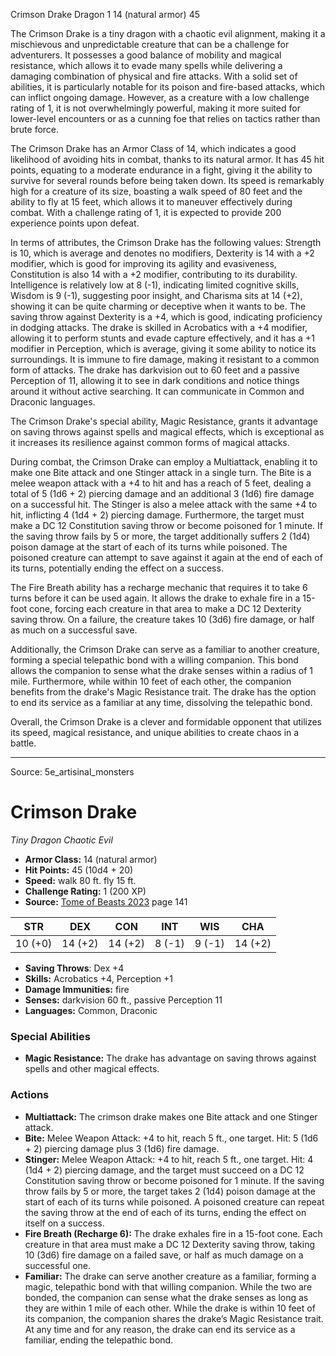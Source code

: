 <MonsterName/>Crimson Drake</MonsterName>
<CreatureType/>Dragon</CreatureType>
<CR/>1</CR>
<AC/>14 (natural armor)</AC>
<HP/>45</HP>
<summary>The Crimson Drake is a tiny dragon with a chaotic evil alignment, making it a mischievous and unpredictable creature that can be a challenge for adventurers. It possesses a good balance of mobility and magical resistance, which allows it to evade many spells while delivering a damaging combination of physical and fire attacks. With a solid set of abilities, it is particularly notable for its poison and fire-based attacks, which can inflict ongoing damage. However, as a creature with a low challenge rating of 1, it is not overwhelmingly powerful, making it more suited for lower-level encounters or as a cunning foe that relies on tactics rather than brute force.</summary>

<detail>

The Crimson Drake has an Armor Class of 14, which indicates a good likelihood of avoiding hits in combat, thanks to its natural armor. It has 45 hit points, equating to a moderate endurance in a fight, giving it the ability to survive for several rounds before being taken down. Its speed is remarkably high for a creature of its size, boasting a walk speed of 80 feet and the ability to fly at 15 feet, which allows it to maneuver effectively during combat. With a challenge rating of 1, it is expected to provide 200 experience points upon defeat.

In terms of attributes, the Crimson Drake has the following values: Strength is 10, which is average and denotes no modifiers, Dexterity is 14 with a +2 modifier, which is good for improving its agility and evasiveness, Constitution is also 14 with a +2 modifier, contributing to its durability. Intelligence is relatively low at 8 (-1), indicating limited cognitive skills, Wisdom is 9 (-1), suggesting poor insight, and Charisma sits at 14 (+2), showing it can be quite charming or deceptive when it wants to be. The saving throw against Dexterity is a +4, which is good, indicating proficiency in dodging attacks. The drake is skilled in Acrobatics with a +4 modifier, allowing it to perform stunts and evade capture effectively, and it has a +1 modifier in Perception, which is average, giving it some ability to notice its surroundings. It is immune to fire damage, making it resistant to a common form of attacks. The drake has darkvision out to 60 feet and a passive Perception of 11, allowing it to see in dark conditions and notice things around it without active searching. It can communicate in Common and Draconic languages.

The Crimson Drake's special ability, Magic Resistance, grants it advantage on saving throws against spells and magical effects, which is exceptional as it increases its resilience against common forms of magical attacks.

During combat, the Crimson Drake can employ a Multiattack, enabling it to make one Bite attack and one Stinger attack in a single turn. The Bite is a melee weapon attack with a +4 to hit and has a reach of 5 feet, dealing a total of 5 (1d6 + 2) piercing damage and an additional 3 (1d6) fire damage on a successful hit. The Stinger is also a melee attack with the same +4 to hit, inflicting 4 (1d4 + 2) piercing damage. Furthermore, the target must make a DC 12 Constitution saving throw or become poisoned for 1 minute. If the saving throw fails by 5 or more, the target additionally suffers 2 (1d4) poison damage at the start of each of its turns while poisoned. The poisoned creature can attempt to save against it again at the end of each of its turns, potentially ending the effect on a success.

The Fire Breath ability has a recharge mechanic that requires it to take 6 turns before it can be used again. It allows the drake to exhale fire in a 15-foot cone, forcing each creature in that area to make a DC 12 Dexterity saving throw. On a failure, the creature takes 10 (3d6) fire damage, or half as much on a successful save.

Additionally, the Crimson Drake can serve as a familiar to another creature, forming a special telepathic bond with a willing companion. This bond allows the companion to sense what the drake senses within a radius of 1 mile. Furthermore, while within 10 feet of each other, the companion benefits from the drake's Magic Resistance trait. The drake has the option to end its service as a familiar at any time, dissolving the telepathic bond.

Overall, the Crimson Drake is a clever and formidable opponent that utilizes its speed, magical resistance, and unique abilities to create chaos in a battle.</detail>



---

Source: 5e_artisinal_monsters

# Crimson Drake

*Tiny* *Dragon* *Chaotic Evil*

- **Armor Class:** 14 (natural armor)
- **Hit Points:** 45 (10d4 + 20)
- **Speed:** walk 80 ft. fly 15 ft.
- **Challenge Rating:** 1 (200 XP)
- **Source:** [Tome of Beasts 2023](https://koboldpress.com/kpstore/product/tome-of-beasts-1-2023-edition/) page 141

| STR | DEX | CON | INT | WIS | CHA |
| --- | --- | --- | --- | --- | --- |
| 10 (+0) | 14 (+2) | 14 (+2) | 8 (-1) | 9 (-1) | 14 (+2) |

- **Saving Throws**: Dex +4
- **Skills:** Acrobatics +4, Perception +1
- **Damage Immunities:** fire
- **Senses:** darkvision 60 ft., passive Perception 11
- **Languages:** Common, Draconic

### Special Abilities

- **Magic Resistance:** The drake has advantage on saving throws against spells and other magical effects.

### Actions

- **Multiattack:** The crimson drake makes one Bite attack and one Stinger attack.
- **Bite:** Melee Weapon Attack: +4 to hit, reach 5 ft., one target. Hit: 5 (1d6 + 2) piercing damage plus 3 (1d6) fire damage.
- **Stinger:** Melee Weapon Attack: +4 to hit, reach 5 ft., one target. Hit: 4 (1d4 + 2) piercing damage, and the target must succeed on a DC 12 Constitution saving throw or become poisoned for 1 minute. If the saving throw fails by 5 or more, the target takes 2 (1d4) poison damage at the start of each of its turns while poisoned. A poisoned creature can repeat the saving throw at the end of each of its turns, ending the effect on itself on a success.
- **Fire Breath (Recharge 6):** The drake exhales fire in a 15-foot cone. Each creature in that area must make a DC 12 Dexterity saving throw, taking 10 (3d6) fire damage on a failed save, or half as much damage on a successful one.
- **Familiar:** The drake can serve another creature as a familiar, forming a magic, telepathic bond with that willing companion. While the two are bonded, the companion can sense what the drake senses as long as they are within 1 mile of each other. While the drake is within 10 feet of its companion, the companion shares the drake’s Magic Resistance trait. At any time and for any reason, the drake can end its service as a familiar, ending the telepathic bond.


